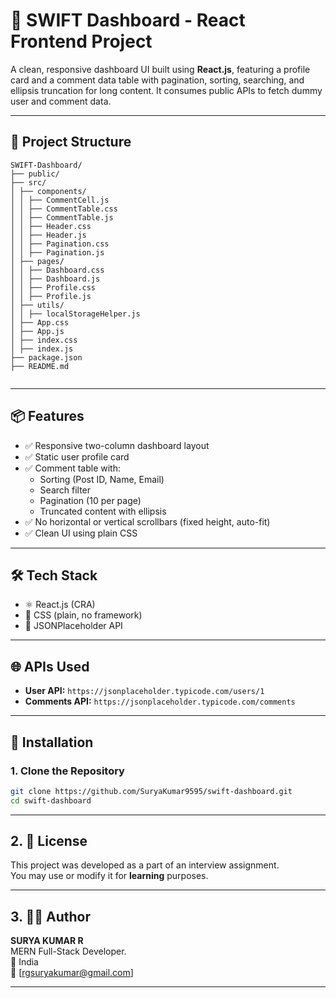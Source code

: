# 🚀 SWIFT Dashboard - React Frontend Project

A clean, responsive dashboard UI built using **React.js**, featuring a profile card and a comment data table with pagination, sorting, searching, and ellipsis truncation for long content. It consumes public APIs to fetch dummy user and comment data.

---

## 📂 Project Structure

```
SWIFT-Dashboard/
├── public/
├── src/
│ ├── components/
│ │ ├── CommentCell.js
│ │ ├── CommentTable.css
│ │ ├── CommentTable.js
│ │ ├── Header.css
│ │ ├── Header.js
│ │ ├── Pagination.css
│ │ ├── Pagination.js
│ ├── pages/
│ │ ├── Dashboard.css
│ │ ├── Dashboard.js
│ │ ├── Profile.css
│ │ ├── Profile.js
│ ├── utils/
│ │ ├── localStorageHelper.js
│ ├── App.css
│ ├── App.js
│ ├── index.css
│ ├── index.js
├── package.json
├── README.md


```

---

## 📦 Features

- ✅ Responsive two-column dashboard layout
- ✅ Static user profile card
- ✅ Comment table with:
  - Sorting (Post ID, Name, Email)
  - Search filter
  - Pagination (10 per page)
  - Truncated content with ellipsis
- ✅ No horizontal or vertical scrollbars (fixed height, auto-fit)
- ✅ Clean UI using plain CSS

---

## 🛠️ Tech Stack

- ⚛️ React.js (CRA)
- 🎨 CSS (plain, no framework)
- 📡 JSONPlaceholder API

---

## 🌐 APIs Used

- **User API:** `https://jsonplaceholder.typicode.com/users/1`
- **Comments API:** `https://jsonplaceholder.typicode.com/comments`

---

## 🔧 Installation

### 1. Clone the Repository

```bash
git clone https://github.com/SuryaKumar9595/swift-dashboard.git
cd swift-dashboard
```
---

## 2. 🧾 License

This project was developed as a part of an interview assignment.  
You may use or modify it for **learning** purposes.

---

## 3. 🙋‍♂️ Author

**SURYA KUMAR R**  
MERN Full-Stack Developer.  
📍 India  
📧 [rgsuryakumar@gmail.com]  

---
